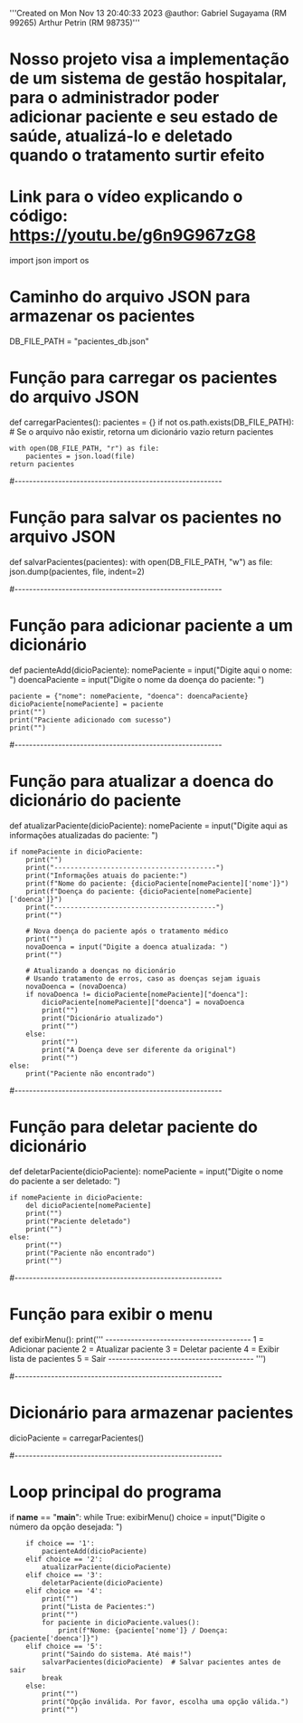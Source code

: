 '''Created on Mon Nov 13 20:40:33 2023
@author: Gabriel Sugayama (RM 99265) Arthur Petrin (RM 98735)'''

# Nosso projeto visa a implementação de um sistema de gestão hospitalar, para o administrador poder adicionar paciente e seu estado de saúde, atualizá-lo e deletado quando o tratamento surtir efeito


# Link para o vídeo explicando o código: https://youtu.be/g6n9G967zG8


import json
import os

# Caminho do arquivo JSON para armazenar os pacientes
DB_FILE_PATH = "pacientes_db.json"



# Função para carregar os pacientes do arquivo JSON
def carregarPacientes():
    pacientes = {}
    if not os.path.exists(DB_FILE_PATH):
        # Se o arquivo não existir, retorna um dicionário vazio
        return pacientes

    with open(DB_FILE_PATH, "r") as file:
        pacientes = json.load(file)
    return pacientes

#---------------------------------------------------------

# Função para salvar os pacientes no arquivo JSON
def salvarPacientes(pacientes):
    with open(DB_FILE_PATH, "w") as file:
        json.dump(pacientes, file, indent=2)

#---------------------------------------------------------

# Função para adicionar paciente a um dicionário
def pacienteAdd(dicioPaciente):
    nomePaciente = input("Digite aqui o nome: ")
    doencaPaciente = input("Digite o nome da doença do paciente: ")

    paciente = {"nome": nomePaciente, "doenca": doencaPaciente}
    dicioPaciente[nomePaciente] = paciente
    print("")
    print("Paciente adicionado com sucesso")
    print("")

#---------------------------------------------------------

# Função para atualizar a doenca do dicionário do paciente
def atualizarPaciente(dicioPaciente):
    nomePaciente = input("Digite aqui as informações atualizadas do paciente: ")

    if nomePaciente in dicioPaciente:
        print("")
        print("----------------------------------------")
        print("Informações atuais do paciente:")
        print(f"Nome do paciente: {dicioPaciente[nomePaciente]['nome']}")
        print(f"Doença do paciente: {dicioPaciente[nomePaciente]['doenca']}")
        print("----------------------------------------")
        print("")

        # Nova doença do paciente após o tratamento médico
        print("")
        novaDoenca = input("Digite a doenca atualizada: ")
        print("")

        # Atualizando a doenças no dicionário
        # Usando tratamento de erros, caso as doenças sejam iguais
        novaDoenca = (novaDoenca)
        if novaDoenca != dicioPaciente[nomePaciente]["doenca"]:
            dicioPaciente[nomePaciente]["doenca"] = novaDoenca
            print("")
            print("Dicionário atualizado")
            print("")
        else:
            print("")
            print("A Doença deve ser diferente da original")
            print("")
    else:
        print("Paciente não encontrado")

#---------------------------------------------------------

# Função para deletar paciente do dicionário
def deletarPaciente(dicioPaciente):
    nomePaciente = input("Digite o nome do paciente a ser deletado: ")

    if nomePaciente in dicioPaciente:
        del dicioPaciente[nomePaciente]
        print("")
        print("Paciente deletado")
        print("")
    else:
        print("")
        print("Paciente não encontrado")
        print("")

#---------------------------------------------------------

# Função para exibir o menu
def exibirMenu():
    print('''
          ----------------------------------------
          1 = Adicionar paciente
          2 = Atualizar paciente
          3 = Deletar paciente
          4 = Exibir lista de pacientes
          5 = Sair
          ----------------------------------------
          ''')

#---------------------------------------------------------

# Dicionário para armazenar pacientes
dicioPaciente = carregarPacientes()

#---------------------------------------------------------

# Loop principal do programa
if __name__ == "__main__":
    while True:
        exibirMenu()
        choice = input("Digite o número da opção desejada: ")

        if choice == '1':
            pacienteAdd(dicioPaciente)
        elif choice == '2':
            atualizarPaciente(dicioPaciente)
        elif choice == '3':
            deletarPaciente(dicioPaciente)
        elif choice == '4':
            print("")
            print("Lista de Pacientes:")
            print("")
            for paciente in dicioPaciente.values():
                print(f"Nome: {paciente['nome']} / Doença: {paciente['doenca']}")
        elif choice == '5':
            print("Saindo do sistema. Até mais!")
            salvarPacientes(dicioPaciente)  # Salvar pacientes antes de sair
            break
        else:
            print("")
            print("Opção inválida. Por favor, escolha uma opção válida.")
            print("")

